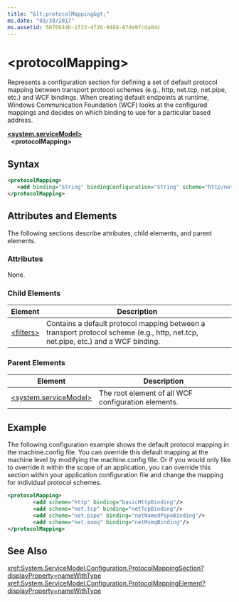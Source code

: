 ```yaml
---
title: "&lt;protocolMapping&gt;"
ms.date: "03/30/2017"
ms.assetid: 5076644b-1f33-4f26-9488-87de9fcda04c
---
```

# &lt;protocolMapping&gt;
Represents a configuration section for defining a set of default protocol mapping between transport protocol schemes (e.g., http, net.tcp, net.pipe, etc.) and WCF bindings. When creating default endpoints at runtime, Windows Communication Foundation (WCF) looks at the configured mappings and decides on which binding to use for a particular based address.  
  
[**\<system.serviceModel>**](system-servicemodel.md)  
&nbsp;&nbsp;**\<protocolMapping>**  
  
## Syntax  
  
```xml
<protocolMapping>
   <add binding="String" bindingConfiguration="String" scheme="http/net.msmq/net.pipe/net.tcp"/>
</protocolMapping>  
```

## Attributes and Elements  
 The following sections describe attributes, child elements, and parent elements.  
  
### Attributes  
 None.  
  
### Child Elements  
  
|Element|Description|  
|-------------|-----------------|  
|[\<filters>](filters-of-routing.md)|Contains a default protocol mapping between a transport protocol scheme (e.g., http, net.tcp, net.pipe, etc.) and a WCF binding.|  
  
### Parent Elements  
  
|Element|Description|  
|-------------|-----------------|  
|[\<system.serviceModel>](system-servicemodel.md)|The root element of all WCF configuration elements.|  
  
## Example  
 The following configuration example shows the default protocol mapping in the machine.config file. You can override this default mapping at the machine level by modifying the machine.config file. Or if you would only like to override it within the scope of an application, you can override this section within your application configuration file and change the mapping for individual protocol schemes.  
  
```xml  
<protocolMapping>  
        <add scheme="http" binding="basicHttpBinding"/>  
        <add scheme="net.tcp" binding="netTcpBinding"/>  
        <add scheme="net.pipe" binding="netNamedPipeBinding"/>  
        <add scheme="net.msmq" binding="netMsmqBinding"/>  
</protocolMapping>  
```  
  
## See Also  
 <xref:System.ServiceModel.Configuration.ProtocolMappingSection?displayProperty=nameWithType>       
 <xref:System.ServiceModel.Configuration.ProtocolMappingElement?displayProperty=nameWithType>    

